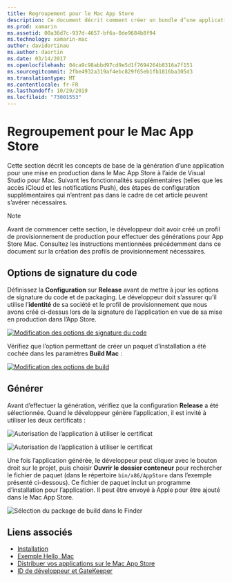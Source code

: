```yaml
---
title: Regroupement pour le Mac App Store
description: Ce document décrit comment créer un bundle d’une application Xamarin.Mac en vue de sa publication dans le Mac App Store. Il traite de la génération et des options de signature de code.
ms.prod: xamarin
ms.assetid: 00a36d7c-937d-4657-bf6a-0de9684b8f94
ms.technology: xamarin-mac
author: davidortinau
ms.author: daortin
ms.date: 03/14/2017
ms.openlocfilehash: 04ca9c98abbd97cd9e5d1f7694264b8316a7f151
ms.sourcegitcommit: 2fbe4932a319af4ebc829f65eb1fb1816ba305d3
ms.translationtype: MT
ms.contentlocale: fr-FR
ms.lasthandoff: 10/29/2019
ms.locfileid: "73001553"
---
```

# <a name="bundling-for-the-mac-app-store"></a>Regroupement pour le Mac App Store

Cette section décrit les concepts de base de la génération d’une application pour une mise en production dans le Mac App Store à l’aide de Visual Studio pour Mac. Suivant les fonctionnalités supplémentaires (telles que les accès iCloud et les notifications Push), des étapes de configuration supplémentaires qui n’entrent pas dans le cadre de cet article peuvent s’avérer nécessaires.

> [!NOTE]
> Avant de commencer cette section, le développeur doit avoir créé un profil de provisionnement de production pour effectuer des générations pour App Store Mac. Consultez les instructions mentionnées précédemment dans ce document sur la création des profils de provisionnement nécessaires.

## <a name="code-signing-options"></a>Options de signature du code

Définissez la **Configuration** sur **Release** avant de mettre à jour les options de signature du code et de packaging. Le développeur doit s’assurer qu’il utilise l’**identité** de sa société et le profil de provisionnement que nous avons créé ci-dessus lors de la signature de l’application en vue de sa mise en production dans l’App Store.

 [![Modification des options de signature du code](bundling-images/config02.png "Modification des options de signature du code")](bundling-images/config02-large.png#lightbox)

Vérifiez que l’option permettant de créer un paquet d’installation a été cochée dans les paramètres **Build Mac** :

[![Modification des options de build](bundling-images/config03.png "Modification des options de build")](bundling-images/config03-large.png#lightbox)

## <a name="build"></a>Générer

Avant d’effectuer la génération, vérifiez que la configuration **Release** a été sélectionnée. Quand le développeur génère l’application, il est invité à utiliser les deux certificats :

 ![Autorisation de l’application à utiliser le certificat](bundling-images/image62.png "Autorisation de l’application à utiliser le certificat")

 ![Autorisation de l’application à utiliser le certificat](bundling-images/image63.png "Autorisation de l’application à utiliser le certificat")

Une fois l’application générée, le développeur peut cliquer avec le bouton droit sur le projet, puis choisir **Ouvrir le dossier conteneur** pour rechercher le fichier de paquet (dans le répertoire `bin/x86/AppStore` dans l’exemple présenté ci-dessous).  Ce fichier de paquet inclut un programme d’installation pour l’application. Il peut être envoyé à Apple pour être ajouté dans le Mac App Store.

 ![Sélection du package de build dans le Finder](bundling-images/image64.png "Sélection du package de build dans le Finder")

## <a name="related-links"></a>Liens associés

- [Installation](/visualstudio/mac/installation/)
- [Exemple Hello, Mac](~/mac/get-started/hello-mac.md)
- [Distribuer vos applications sur le Mac App Store](https://developer.apple.com/devcenter/mac/checklist/)
- [ID de développeur et GateKeeper](https://developer.apple.com/resources/developer-id/)
